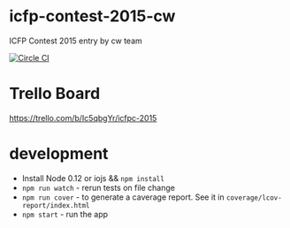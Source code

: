 # icfp-contest-2015-cw

ICFP Contest 2015 entry by cw team 

[![Circle CI](https://circleci.com/gh/listochkin/icfp-contest-2015-cw.svg?style=svg&circle-token=d69ad3b0095bc3e87d1d73c2a3bdce3696165949)](https://circleci.com/gh/listochkin/icfp-contest-2015-cw)

# Trello Board

https://trello.com/b/Ic5qbgYr/icfpc-2015

# development

  - Install Node 0.12 or iojs && `npm install`
  - `npm run watch` - rerun tests on file change
  - `npm run cover` - to generate a caverage report. See it in `coverage/lcov-report/index.html`
  - `npm start` - run the app
